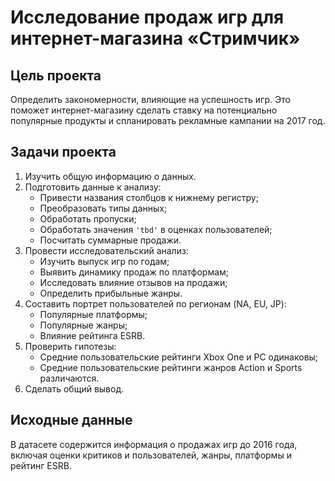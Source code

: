 # Исследование продаж  игр для интернет-магазина «Стримчик»

## Цель проекта
Определить закономерности, влияющие на успешность игр. Это поможет интернет-магазину сделать ставку на потенциально популярные продукты и спланировать рекламные кампании на 2017 год.

## Задачи проекта
1. Изучить общую информацию о данных.
2. Подготовить данные к анализу:
   - Привести названия столбцов к нижнему регистру;
   - Преобразовать типы данных;
   - Обработать пропуски;
   - Обработать значения `'tbd'` в оценках пользователей;
   - Посчитать суммарные продажи.
3. Провести исследовательский анализ:
   - Изучить выпуск игр по годам;
   - Выявить динамику продаж по платформам;
   - Исследовать влияние отзывов на продажи;
   - Определить прибыльные жанры.
4. Составить портрет пользователей по регионам (NA, EU, JP):
   - Популярные платформы;
   - Популярные жанры;
   - Влияние рейтинга ESRB.
5. Проверить гипотезы:
   - Средние пользовательские рейтинги Xbox One и PC одинаковы;
   - Средние пользовательские рейтинги жанров Action и Sports различаются.
6. Сделать общий вывод.

## Исходные данные
В датасете содержится информация о продажах игр до 2016 года, включая оценки критиков и пользователей, жанры, платформы и рейтинг ESRB.
